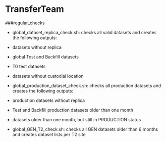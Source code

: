 TransferTeam
============

###regular_checks
* global_dataset_replica_check.sh: checks all valid datasets and creates the following outputs:
 * datasets without replica
 * global Test and Backfill datasets
 * T0 test datasets
 * datasets without custodial location

* global_production_dataset_check.sh: checks all production datasets and creates the following outputs:
 * production datasets without replica
 * Test and Backfill production datasets older than one month
 * datasets older than one month, but still in PRODUCTION status

* global_GEN_T2_check.sh: checks all GEN datasets older than 6 months and creates dataset lists per T2 site

